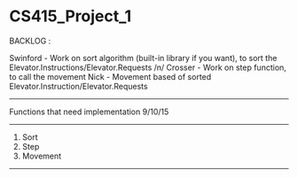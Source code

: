 # CS415_Project_1

BACKLOG :

Swinford - Work on sort algorithm (built-in library if you want), to sort the Elevator.Instructions/Elevator.Requests /n/
Crosser - Work on step function, to call the movement
Nick - Movement based of sorted Elevator.Instruction/Elevator.Requests

 --------------------------------------------- --------------------------------------------- -----------------------------------
Functions that need implementation   9/10/15
 --------------------------------------------- --------------------------------------------- -----------------------------------
1. Sort
2. Step
3. Movement
 --------------------------------------------- --------------------------------------------- -----------------------------------
